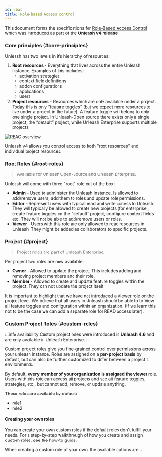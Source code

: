 ```yaml
---
id: rbac
title: Role-based Access control
---
```


This document forms the specifications for [Role-Based Access Control](https://en.wikipedia.org/wiki/Role-based_access_control) which was introduced as part of the **Unleash v4 release**.

### Core principles {#core-principles}

Unleash has two levels in it’s hierarchy of resources:

1. **Root resources** - Everything that lives across the entire Unleash instance. Examples of this includes:
   - activation strategies
   - context field definitions
   - addon configurations
   - applications
   - users
2. **Project resources** - Resources which are only available under a project. Today this is only “feature toggles” (but we expect more resources to live under a project in the future). A feature toggle will belong to only one single project. In Unleash-Open source there exists only a single project, the “default” project, while Unleash Enterprise supports multiple projects.

![RBAC overview](/img/rbac.png)

Unleash v4 allows you control access to both "root resources" and individual project resources.

### Root Roles {#root-roles}

> Available for Unleash Open-Source and Unleash Enterprise.

Unleash will come with three "root" role out of the box:

- **Admin** - Used to administer the Unleash instance. Is allowed to add/remove users, add them to roles and update role permissions.
- **Editor** - Represent users with typical read and write access to Unleash. They will typically be allowed to create new projects (for enterprise), create feature toggles on the "default" project, configure context fields etc. They will not be able to add/remove users or roles.
- **Viewer** - Users with this role are only allowed to read resources in Unleash. They might be added as collaborators to specific projects.

### Project {#project}

> Project roles are part of Unleash Enterprise.

Per project two roles are now available:

- **Owner** - Allowed to update the project. This includes adding and removing project members and their role.
- **Member** - Allowed to create and update feature toggles within the project. They can not update the project itself

It is important to highlight that we have not introduced a Viewer role on the project level. We believe that all users in Unleash should be able to to View all feature toggles and configuration within an organization. (If we learn this not to be the case we can add a separate role for READ access later).

### Custom Project Roles {#custom-roles}

:::info availability
Custom project roles were introduced in **Unleash 4.6** and are only available in Unleash Enterprise.
:::

Custom project roles give you fine-grained control over permissions across your unleash instance. Roles are assigned on a **per-project basis** by default, but can also be further customized to differ between a project's environments.

By default, **every member of your organization is assigned the viewer** role. Users with this role can access all projects and see all feature toggles, strategies, etc., but cannot add, remove, or update anything.

These roles are available by default:
- role1
- role2

#### Creating your own roles


You can create your own custom roles if the default roles don't fulfill your needs. For a step-by-step walkthrough of how you create and assign custom roles, see the how-to guide.

When creating a custom role of your own, the available options are ...
